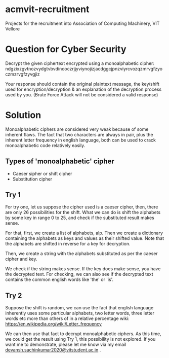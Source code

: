 # acmvit-recruitment
Projects for the recruitment into Association of Computing Machinery, VIT Vellore

# Question for Cyber Security
Decrypt the given ciphertext encrypted using a monoalphabetic cipher:
ndgzixzgvtnozvydgtvbvdinooczrjjyviynojizjacdggcjpnzviyrcvozqzmrvgfzyoczmzrvgfzyvgjiz

Your response should contain the original plaintext message, the key/shift used for encryption/decryption & an explanation of the decryption process used by you. (Brute Force Attack will not be considered a valid response)

# Solution

Monoalphabetic ciphers are considered very weak because of some inherent flaws. The fact that two characters are always in pair, plus the inherent letter frequency in english language, both can be used to crack monoalphabetic code relatively easily.

## Types of 'monoalphabetic' cipher
- Caeser sipher or shift cipher
- Substitution cipher

## Try 1
For try one, let us suppose the cipher used is a caeser cipher, then, there are only 26 possibilities for the shift. What we can do is shift the alphabets by some key in range 0 to 25, and check if the substituted result makes sense.

For that, first, we create a list of alphabets, alp. Then we create a dictionary containing the alphabets as keys and values as their shifted value. Note that the alphabets are shifted in reverse for a key for decryption.

Then, we create a string with the alphabets substituted as per the caeser cipher and key.

We check if the string makes sense. If the key does make sense, you have the decrypted text. For checking, we can also see if the decrypted text contains the common english words like 'the' or 'is'.

## Try 2
Suppose the shift is random, we can use the fact that english language inherently uses some particular alphabets, two letter words, three letter words etc more than others of in a relative percentage 
wiki: https://en.wikipedia.org/wiki/Letter_frequency

We can then use that fact to decrypt monoalphabetic ciphers. As this time, we could get the result using Try 1, this possibility is not explored. If you want me to demonstrate, please let me know via my email devansh.sachinkumar2020@vitstudent.ac.in .
